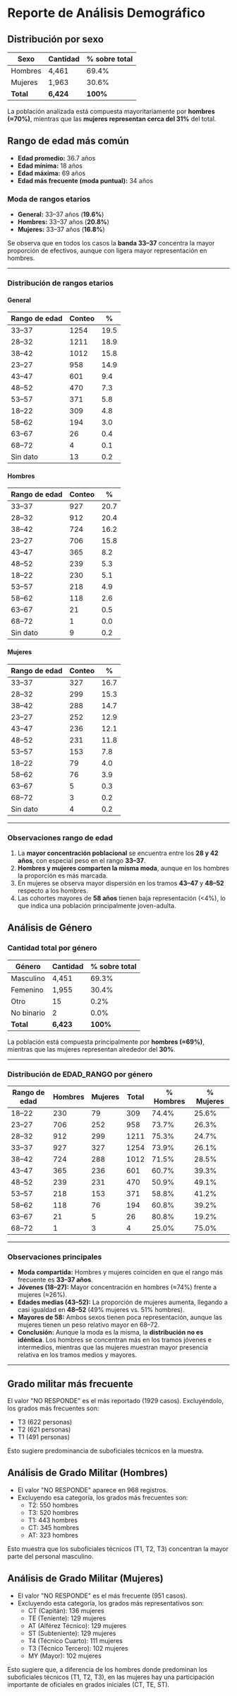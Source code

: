 # Reporte de Análisis Demográfico

## Distribución por sexo

| Sexo    | Cantidad | % sobre total |
|---------|----------|---------------|
| Hombres | 4,461    | 69.4% |
| Mujeres | 1,963    | 30.6% |
| **Total** | **6,424** | **100%** |

La población analizada está compuesta mayoritariamente por **hombres (≈70%)**, mientras que las **mujeres representan cerca del 31%** del total.

## Rango de edad más común

- **Edad promedio:** 36.7 años  
- **Edad mínima:** 18 años  
- **Edad máxima:** 69 años  
- **Edad más frecuente (moda puntual):** 34 años

### Moda de rangos etarios
- **General:** 33–37 años (**19.6%**)
- **Hombres:** 33–37 años (**20.8%**)  
- **Mujeres:** 33–37 años (**16.8%**)  

Se observa que en todos los casos la **banda 33–37** concentra la mayor proporción de efectivos, aunque con ligera mayor representación en hombres.

---
### Distribución de rangos etarios

#### General
| Rango de edad | Conteo | % |
|---------------|--------|----|
| 33–37 | 1254 | 19.5 |
| 28–32 | 1211 | 18.9 |
| 38–42 | 1012 | 15.8 |
| 23–27 | 958  | 14.9 |
| 43–47 | 601  | 9.4  |
| 48–52 | 470  | 7.3  |
| 53–57 | 371  | 5.8  |
| 18–22 | 309  | 4.8  |
| 58–62 | 194  | 3.0  |
| 63–67 | 26   | 0.4  |
| 68–72 | 4    | 0.1  |
| Sin dato | 13 | 0.2  |

#### Hombres
| Rango de edad | Conteo | % |
|---------------|--------|----|
| 33–37 | 927 | 20.7 |
| 28–32 | 912 | 20.4 |
| 38–42 | 724 | 16.2 |
| 23–27 | 706 | 15.8 |
| 43–47 | 365 | 8.2 |
| 48–52 | 239 | 5.3 |
| 18–22 | 230 | 5.1 |
| 53–57 | 218 | 4.9 |
| 58–62 | 118 | 2.6 |
| 63–67 | 21  | 0.5 |
| 68–72 | 1   | 0.0 |
| Sin dato | 9 | 0.2 |

#### Mujeres
| Rango de edad | Conteo | % |
|---------------|--------|----|
| 33–37 | 327 | 16.7 |
| 28–32 | 299 | 15.3 |
| 38–42 | 288 | 14.7 |
| 23–27 | 252 | 12.9 |
| 43–47 | 236 | 12.1 |
| 48–52 | 231 | 11.8 |
| 53–57 | 153 | 7.8 |
| 18–22 | 79  | 4.0 |
| 58–62 | 76  | 3.9 |
| 63–67 | 5   | 0.3 |
| 68–72 | 3   | 0.2 |
| Sin dato | 4 | 0.2 |

---

### Observaciones rango de edad
1. La **mayor concentración poblacional** se encuentra entre los **28 y 42 años**, con especial peso en el rango **33–37**.  
2. **Hombres y mujeres comparten la misma moda**, aunque en los hombres la proporción es más marcada.  
3. En mujeres se observa mayor dispersión en los tramos **43–47** y **48–52** respecto a los hombres.  
4. Las cohortes mayores de **58 años** tienen baja representación (<4%), lo que indica una población principalmente joven-adulta.  

## Análisis de Género

### Cantidad total por género
| Género     | Cantidad | % sobre total |
|------------|----------|---------------|
| Masculino  | 4,451    | 69.3% |
| Femenino   | 1,955    | 30.4% |
| Otro       | 15       | 0.2% |
| No binario | 2        | 0.0% |
| **Total**  | **6,423**| **100%** |

La población está compuesta principalmente por **hombres (≈69%)**, mientras que las mujeres representan alrededor del **30%**.

---

### Distribución de EDAD_RANGO por género

| Rango de edad | Hombres | Mujeres | Total | % Hombres | % Mujeres |
|---------------|---------|---------|-------|-----------|-----------|
| 18–22 | 230 | 79  | 309 | 74.4% | 25.6% |
| 23–27 | 706 | 252 | 958 | 73.7% | 26.3% |
| 28–32 | 912 | 299 | 1211 | 75.3% | 24.7% |
| 33–37 | 927 | 327 | 1254 | 73.9% | 26.1% |
| 38–42 | 724 | 288 | 1012 | 71.5% | 28.5% |
| 43–47 | 365 | 236 | 601 | 60.7% | 39.3% |
| 48–52 | 239 | 231 | 470 | 50.9% | 49.1% |
| 53–57 | 218 | 153 | 371 | 58.8% | 41.2% |
| 58–62 | 118 | 76  | 194 | 60.8% | 39.2% |
| 63–67 | 21  | 5   | 26  | 80.8% | 19.2% |
| 68–72 | 1   | 3   | 4   | 25.0% | 75.0% |

---

### Observaciones principales

- **Moda compartida:** Hombres y mujeres coinciden en que el rango más frecuente es **33–37 años**.  
- **Jóvenes (18–27):** Mayor concentración en hombres (≈74%) frente a mujeres (≈26%).  
- **Edades medias (43–52):** La proporción de mujeres aumenta, llegando a casi igualdad en **48–52** (49% mujeres vs. 51% hombres).  
- **Mayores de 58:** Ambos sexos tienen poca representación, aunque las mujeres tienen un peso relativo mayor en 68–72.  
- **Conclusión:** Aunque la moda es la misma, la **distribución no es idéntica**. Los hombres se concentran más en los tramos jóvenes e intermedios, mientras que las mujeres muestran mayor presencia relativa en los tramos medios y mayores.

---

## Grado militar más frecuente
El valor "NO RESPONDE" es el más reportado (1929 casos). Excluyéndolo, los grados más frecuentes son:
- T3 (622 personas)
- T2 (621 personas)
- T1 (491 personas)

Esto sugiere predominancia de suboficiales técnicos en la muestra.

## Análisis de Grado Militar (Hombres)

- El valor "NO RESPONDE" aparece en 968 registros.
- Excluyendo esa categoría, los grados más frecuentes son:
  - T2: 550 hombres
  - T3: 520 hombres
  - T1: 443 hombres
  - CT: 345 hombres
  - AT: 323 hombres

Esto muestra que los suboficiales técnicos (T1, T2, T3) concentran la mayor parte del personal masculino.

## Análisis de Grado Militar (Mujeres)

- El valor "NO RESPONDE" es el más frecuente (951 casos).
- Excluyendo esta categoría, los grados más representativos son:
  - CT (Capitán): 136 mujeres
  - TE (Teniente): 129 mujeres
  - AT (Alférez Técnico): 129 mujeres
  - ST (Subteniente): 129 mujeres
  - T4 (Técnico Cuarto): 111 mujeres
  - T3 (Técnico Tercero): 102 mujeres
  - MY (Mayor): 102 mujeres

Esto sugiere que, a diferencia de los hombres donde predominan los suboficiales técnicos (T1, T2, T3), en las mujeres hay una participación importante de oficiales en grados iniciales (CT, TE, ST).
